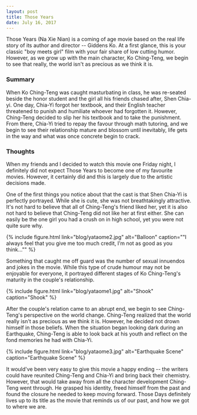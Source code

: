 ```yaml
---
layout: post
title: Those Years
date: July 16, 2017
---
```


Those Years (Na Xie Nian) is a coming of age movie based on the real life story of its author and director -- Giddens Ko. At a first glance, this is your classic "boy meets girl" film with your fair share of low cutting humor. However, as we grow up with the main character, Ko Ching-Teng, we begin to see that really, the world isn't as precious as we think it is.

### Summary

When Ko Ching-Teng was caught masturbating in class, he was re-seated beside the honor student and the girl all his friends chased after, Shen Chia-yi. One day, Chia-Yi forgot her textbook, and their English teacher threatened to punish and humiliate whoever had forgotten it. However, Ching-Teng decided to slip her his textbook and to take the punishment. From there, Chia-Yi tried to repay the favour through math tutoring, and we begin to see their relationship mature and blossom until inevitably, life gets in the way and what was once concrete begin to crack.

### Thoughts

When my friends and I decided to watch this movie one Friday night, I definitely did not expect Those Years to become one of my favourite movies. However, it certainly did and this is largely due to the artistic decisions made.

One of the first things you notice about that the cast is that Shen Chia-Yi is perfectly portrayed. While she is cute, she was not breathtakingly attractive. It's not hard to believe that all of Ching-Teng's friend liked her, yet it is also not hard to believe that Ching-Teng did not like her at first either. She can easily be the one girl you had a crush on in high school, yet you were not quite sure why.

{% include figure.html link="blog/yataome2.jpg" alt="Balloon" caption="\"I always feel that you give me too much credit, I’m not as good as you think…\"" %}

Something that caught me off guard was the number of sexual innuendos and jokes in the movie. While this type of crude humour may not be enjoyable for everyone, it portrayed different stages of Ko Ching-Teng's maturity in the couple's relationship.

{% include figure.html link="blog/yataome1.jpg" alt="Shook" caption="Shook" %}

After the couple's relation came to an abrupt end, we begin to see Ching-Teng's perspective on the world change. Ching-Teng realized that the world really isn't as precious as we think it is. However, he decided not drown himself in those beliefs. When the situation began looking dark during an Earthquake, Ching-Teng is able to look back at his youth and reflect on the fond memories he had with Chia-Yi.

{% include figure.html link="blog/yataome3.jpg" alt="Earthquake Scene" caption="Earthquake Scene" %}

It would've been very easy to give this movie a happy ending -- the writers could have reunited Ching-Teng and Chia-Yi and bring back their chemistry. However, that would take away from all the character development Ching-Teng went through. He grasped his identity, freed himself from the past and found the closure he needed to keep moving forward. Those Days definitely lives up to its title as the movie that reminds us of our past, and how we got to where we are.
